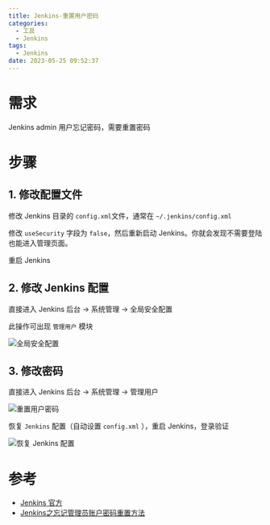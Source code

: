 ```yaml
---
title: Jenkins-重置用户密码
categories:
  - 工具
  - Jenkins
tags:
  - Jenkins
date: 2023-05-25 09:52:37
---
```


# 需求

Jenkins admin 用户忘记密码，需要重置密码

# 步骤

## 1. 修改配置文件

修改 Jenkins 目录的 `config.xml`文件，通常在 `~/.jenkins/config.xml`

修改 `useSecurity` 字段为 `false`，然后重新启动 Jenkins。你就会发现不需要登陆也能进入管理页面。

重启 Jenkins

## 2. 修改 Jenkins 配置

直接进入 Jenkins 后台 -> 系统管理 -> 全局安全配置

此操作可出现 `管理用户` 模块

![全局安全配置](https://cdn.myshenle.top/images/202305251012933.png)

## 3. 修改密码

直接进入 Jenkins 后台 -> 系统管理 -> 管理用户

![重置用户密码](https://cdn.myshenle.top/images/202305251021368.png)

恢复 `Jenkins` 配置（自动设置 `config.xml` ），重启 Jenkins，登录验证

![恢复 Jenkins 配置](https://cdn.myshenle.top/images/202305251045781.png)

# 参考

* [Jenkins 官方](https://www.jenkins-zh.cn/tutorial/management/auth/lost-password/)
* [Jenkins之忘记管理员账户密码重置方法](https://blog.csdn.net/carefree2005/article/details/112169302)
